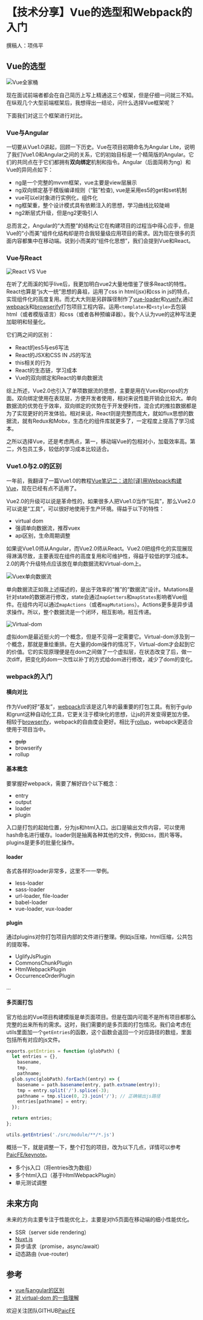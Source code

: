 # 【技术分享】Vue的选型和Webpack的入门

撰稿人：项伟平

## Vue的选型

![Vue全家桶](https://raw.githubusercontent.com/PaicFE/keynote/master/img/architech.png)

现在面试前端者都会在自己简历上写上精通这三个框架，但是仔细一问就三不知。在纵观几个大型前端框架后，我想得出一结论，问什么选择Vue框架呢？

下面我们对这三个框架进行对比。

### Vue与Angular

一切要从Vue1.0讲起，回顾一下历史。Vue在项目初期命名为Angular Lite，说明了我们Vue1.0和Angular之间的关系，它的初始目标是一个精简版的Angular。它们的共同点在于它们都拥有**双向绑定**机制和指令。Angular（后面简称为ng）和Vue的异同点如下：

- ng是一个完整的mvvm框架，vue主要是view层展示
- ng双向绑定基于模版编译规则（“脏”检查), vue是采用es5的get和set机制
- vue可以el对象进行实例化，组件化
- ng框架重，整个设计模式具有依赖注入的思想，学习曲线比较陡峭
- ng2断层式升级，但是ng2更吸引人

总而言之，Angular的“大而整”的结构让它在构建项目的过程当中得心应手，但是Vue的“小而美”组件化结构却是符合我轻量级应用项目的需求。因为现在很多的页面内容都集中在移动端。说到小而美的“组件化思想”，我们会提到Vue和React。

### Vue与React

![React VS Vue](https://raw.githubusercontent.com/PaicFE/keynote/master/img/switch_react_vue.jpg)

在听了尤雨溪的知乎live后，我更加明白vue2大量地借鉴了很多React的特性。React也算是“js大一统”思想的鼻祖，运用了css in html(jsx)和css in js的特点，实现组件化的高度复用。而尤大大则是另辟蹊径制作了[vue-loader](https://github.com/vuejs/vue-loader)和[vueify](https://github.com/vuejs/vueify),通过[webpack](https://github.com/webpack/webpack)和[browserify](http://browserify.org)打包项目工程内容。运用`<template>`和`<style>`去包装html（或者模版语言）和css（或者各种预编译器）。我个人认为vue的这种写法更加聪明和轻量化。

它们两之间的区别：

- React的es5与es6写法
- React的JSX和CSS IN JS的写法
- this相关的行为
- React的生态链，学习成本
- Vue的双向绑定和React的单向数据流

综上所述，Vue2.0也引入了单项数据流的思想，主要是用在Vuex和props的方面。双向绑定使用在表现层，方便开发者使用，相对来说性能开销会比较大。单向数据流的优势在于效率，双向绑定的优势在于开发便利性，混合式的推拉数据都是为了实现更好的开发体验。相对来说，React则是完整而庞大，就如flux思想的数据流，就有Redux和Mobx，生态化的组件库就更多了，一定程度上提高了学习成本。

之所以选择Vue，还是考虑两点，第一，移动端Vue的包相对小，加载效率高。第二，外包员工多，较低的学习成本比较适合。


### Vue1.0与2.0的区别

一年前，我翻译了一篇Vue1.0的教程[Vue笔记二：进阶[译]用Webpack构建Vue](http://www.jianshu.com/p/a5361bff1cd8)，现在已经有点不适用了。

Vue2.0的升级可以说是革命性的，如果很多人把Vue1.0当作“玩具”，那么Vue2.0可以说是“工具”，可以很好地使用于生产环境。得益于以下的特性：

- virtual dom
- 强调单向数据流，推荐vuex
- api区别，生命周期调整

如果说Vue1.0师从Angular，而Vue2.0师从React。Vue2.0把组件化的实现展现得淋漓尽致，主要表现在组件的高度复用和可维护性，得益于较低的学习成本。2.0的两个升级特点应该放在单向数据流和Virtual-dom上。

![Vuex单向数据流](https://raw.githubusercontent.com/PaicFE/keynote/master/img/vuex.png)

单向数据流正如我上述描述的，是出于效率的“推”的“数据流”设计。Mutations是针对state的数据进行修改，state会通过`mapGetters`和`mapStates`影响者Vue组件。在组件内可以通过`mapActions`（或者`mapMutations`）。Actions更多是异步请求操作。所以，整个数据流是一个闭环，相互影响，相互传递。

![Virtual-dom](https://raw.githubusercontent.com/PaicFE/keynote/master/img/virtual-dom.jpg)

虚拟dom是最近挺火的一个概念，但是不见得一定需要它。Virtual-dom涉及到一个概念，那就是重绘重排。在大量的dom操作的情况下，Virtual-dom才会起到它的价值。它的实现原理便是在dom之间做了一个虚拟层，在状态改变了后，做一次diff，把变化的dom一次性以补丁的方式给dom进行修改，减少了dom的变化。

### webpack的入门

#### 横向对比

作为Vue的好“基友”，[webpack](https://github.com/webpack/webpack)应该是这几年的最重要的打包工具。有别于gulp和grunt这种自动化工具，它更关注于模块化的思想，让js的开发变得更加方便。相较于[browserify](http://browserify.org)，webpack的自由度会更好。相比于[rollup](https://github.com/rollup/rollup)，webapck更适合使用于项目当中。

- ~~gulp~~
- browserify
- rollup


#### 基本概念

要掌握好webpack，需要了解好四个以下概念：

- entry
- output
- loader
- plugin

入口是打包的起始位置，分为js和html入口。出口是输出文件内容，可以使用hash命名进行缓存。loader则是抽离各种其他的文件，例如css，图片等等。plugins是更多的批量化操作。

#### loader

各式各样的loader非常多，这里不一一举例。

- less-loader
- sass-loader
- url-loader, file-loader
- babel-loader
- vue-loader, vux-loader

#### plugin

通过plugins对你打包项目内部的文件进行整理。例如js压缩，html压缩，公共包的提取等。

- UglifyJsPlugin
- CommonsChunkPlugin
- HtmlWebpackPlugin
- OccurrenceOrderPlugin

...


#### 多页面打包

官方给出的Vue项目构建模版是单页面项目。但是在国内可能不是所有项目都那么完整的出来所有的需求。这时，我们需要的是多页面的打包情况。我们会考虑在utils里面加一个`getEntries`的函数，这个函数会返回一个对应路径的数组，里面包括所有对应的js文件。

```javascript
exports.getEntries = function (globPath) {
  let entries = {},
    basename,
    tmp,
    pathname;
  glob.sync(globPath).forEach((entry) => {
    basename = path.basename(entry, path.extname(entry));
    tmp = entry.split('/').splice(-3);
    pathname = tmp.slice(0, 2).join('/'); // 正确输出js路径
    entries[pathname] = entry;
  });

  return entries;
};
```

```javascript
utils.getEntries('./src/module/**/*.js')
```

概括一下，就是调整一下，整个打包的项目，改为以下几点，详情可以参考[PaicFE/keynote](https://github.com/PaicFE/keynote)。

- 多个js入口（将entries改为数组）
- 多个html入口（基于HtmlWebpackPlugin）
- 单元测试调整


## 未来方向

未来的方向主要专注于性能优化上，主要是对h5页面在移动端的细小性能优化。

- SSR（server side rendering）
- [Nuxt.js](https://nuxtjs.org/)
- 异步请求（promise，async/await）
- 动态路由 (vue-router)

## 参考

- [vue与angular的区别](http://blog.csdn.net/qq_35844177/article/details/54915615)
- [对 virtual-dom 的一些理解](https://zhuanlan.zhihu.com/p/25630842)

欢迎关注团队GITHUB[PaicFE](https://github.com/PaicFE)